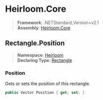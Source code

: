 # Heirloom.Core

> **Framework**: .NETStandard,Version=v2.1  
> **Assembly**: [Heirloom.Core][0]  

## Rectangle.Position

> **Namespace**: [Heirloom][0]  
> **Declaring Type**: [Rectangle][1]  

### Position

Gets or sets the position of this rectangle.

```cs
public Vector Position { get; set; }
```

[0]: ../../../Heirloom.Core.md
[1]: ../Rectangle.md
